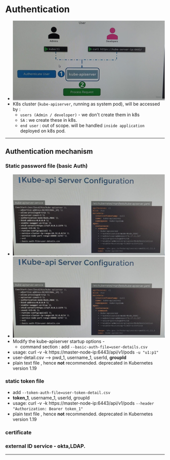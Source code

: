 # Authentication
- ![img.png](../99_img/security/01/img.png)
- K8s cluster (`kube-apiserver`, running as system pod), will be accessed by :
  - `users (Admin / developer)` - we don't create them in k8s 
  - `SA` : we create these in k8s.
  - `end user` : out of scope. will be handled `inside application` deployed on k8s pod.

---
## Authentication mechanism
### Static password file  (basic Auth)
  - ![img_1.png](../99_img/security/01/img_1.png)
  - ![img_2.png](../99_img/security/01/img_2.png)
  - Modify the kube-apiserver startup options -
    - command section : add `--basic-auth-file=user-details.csv`
  - usage: curl -v -k https://master-node-ip:6443/api/v1/pods `-u "u1:p1"`
  - user-detail.csv --> pwd_1, username_1, userId, **groupId**
  - plain text file , hence **not** recommended. deprecated in Kubernetes version 1.19

### static token file
  - add `--token-auth-file=user-token-detail.csv` 
  - **token_1**, username_1, userId, groupId
  - usage: curl -v -k https://master-node-ip:6443/api/v1/pods `--header "Authorization: Bearer token_1"`
  - plain text file , hence **not** recommended. deprecated in Kubernetes version 1.19

### certificate
### external ID service - okta,LDAP.

---
